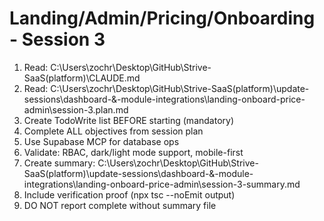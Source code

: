 # Landing/Admin/Pricing/Onboarding - Session 3

1. Read: C:\Users\zochr\Desktop\GitHub\Strive-SaaS\(platform)\CLAUDE.md
2. Read: C:\Users\zochr\Desktop\GitHub\Strive-SaaS\(platform)\update-sessions\dashboard-&-module-integrations\landing-onboard-price-admin\session-3.plan.md
3. Create TodoWrite list BEFORE starting (mandatory)
4. Complete ALL objectives from session plan
5. Use Supabase MCP for database ops
6. Validate: RBAC, dark/light mode support, mobile-first
7. Create summary: C:\Users\zochr\Desktop\GitHub\Strive-SaaS\(platform)\update-sessions\dashboard-&-module-integrations\landing-onboard-price-admin\session-3-summary.md
8. Include verification proof (npx tsc --noEmit output)
9. DO NOT report complete without summary file